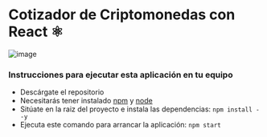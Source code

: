 # Cotizador de Criptomonedas con React ⚛️

![image](https://user-images.githubusercontent.com/12043905/82709670-b960e400-9c46-11ea-8fd2-e5595932b4a2.png)

### Instrucciones para ejecutar esta aplicación en tu equipo

* Descárgate el repositorio
* Necesitarás tener instalado [npm](https://www.npmjs.com) y [node](https://nodejs.org/es/)
* Sitúate en la raiz del proyecto e instala las dependencias: `npm install --y`
* Ejecuta este comando para arrancar la aplicación: `npm start`
